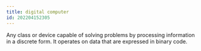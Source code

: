 ```yaml
---
title: digital computer
id: 202204152305
---
```


Any class or device capable of solving problems by processing information in a discrete form. It operates on data that are expressed in binary code.
